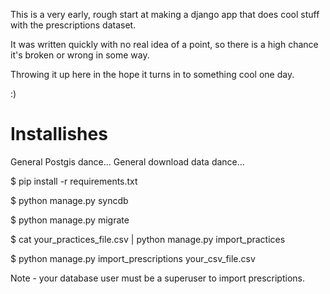 
This is a very early, rough start at making a django app that does cool stuff with the prescriptions dataset.

It was written quickly with no real idea of a point, so there is a high chance it's broken or wrong in some way.

Throwing it up here in the hope it turns in to something cool one day.

:)

Installishes
============

General Postgis dance...
General download data dance...

$ pip install -r requirements.txt

$ python manage.py syncdb

$ python manage.py migrate

$ cat your_practices_file.csv | python manage.py import_practices

$ python manage.py import_prescriptions your_csv_file.csv

Note - your database user must be a superuser to import prescriptions.